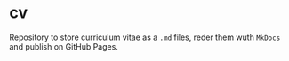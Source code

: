 # cv

Repository to store curriculum vitae as a `.md` files, reder them wuth `MkDocs` and publish on GitHub Pages.
